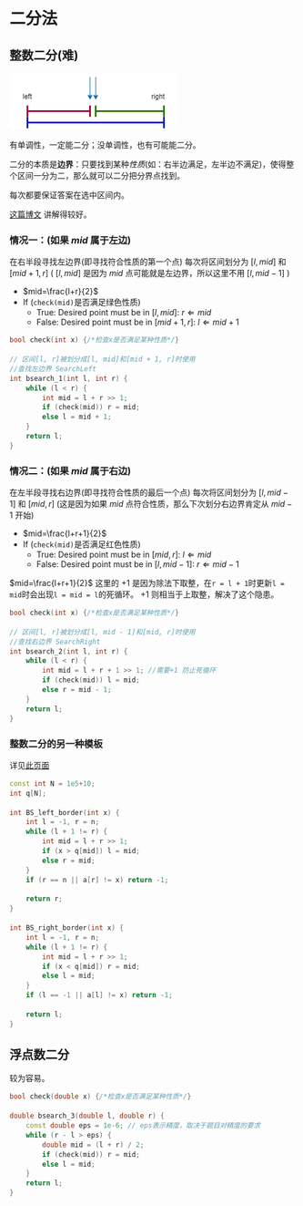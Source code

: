 # 二分法

## 整数二分(难)

![binary](../../images/Binary_Search.drawio.png)

有单调性，一定能二分；没单调性，也有可能能二分。

二分的本质是**边界**：只要找到某种*性质*(如：右半边满足，左半边不满足)，使得整个区间一分为二，那么就可以二分把分界点找到。

每次都要保证答案在选中区间内。

[这篇博文](https://blog.csdn.net/raelum/article/details/128687109) 讲解得较好。

### 情况一：(如果 $mid$ 属于左边)

在右半段寻找左边界(即寻找符合性质的第一个点)
每次将区间划分为 $[l, mid]$ 和 $[mid + 1, r]$ ( $[l, mid]$ 是因为 $mid$ 点可能就是左边界，所以这里不用 $[l, mid - 1]$ )

- $mid=\frac{l+r}{2}$
- If (`check(mid)`是否满足绿色性质)
  - True: Desired point must be in $[l, mid]$: $r\Leftarrow mid$
  - False: Desired point must be in $[mid+1, r]$: $l\Leftarrow mid+1$

```C++
bool check(int x) {/*检查x是否满足某种性质*/}

// 区间[l, r]被划分成[l, mid]和[mid + 1, r]时使用
//查找左边界 SearchLeft
int bsearch_1(int l, int r) {
    while (l < r) {
        int mid = l + r >> 1;
        if (check(mid)) r = mid;
        else l = mid + 1;
    }
    return l;
}
```

### 情况二：(如果 $mid$ 属于右边)

在左半段寻找右边界(即寻找符合性质的最后一个点)
每次将区间划分为 $[l, mid - 1]$ 和 $[mid, r]$  (这是因为如果 $mid$ 点符合性质，那么下次划分右边界肯定从 $mid-1$ 开始)

- $mid=\frac{l+r+1}{2}$
- If (`check(mid)`是否满足红色性质)
  - True: Desired point must be in $[mid, r]$: $l\Leftarrow mid$
  - False: Desired point must be in $[l, mid-1]$: $r\Leftarrow mid-1$

$mid=\frac{l+r+1}{2}$ 这里的 $+1$ 是因为除法下取整，在`r = l + 1`时更新`l = mid`时会出现`l = mid = l`的死循环。 $+1$ 则相当于上取整，解决了这个隐患。

```C++
bool check(int x) {/*检查x是否满足某种性质*/}

// 区间[l, r]被划分成[l, mid - 1]和[mid, r]时使用
//查找右边界 SearchRight
int bsearch_2(int l, int r) {
    while (l < r) {
        int mid = l + r + 1 >> 1; //需要+1 防止死循环
        if (check(mid)) l = mid;
        else r = mid - 1;
    }
    return l;
}
```

### 整数二分的另一种模板

详见[此页面](https://www.acwing.com/solution/content/83783/)

```C++
const int N = 1e5+10;
int q[N];

int BS_left_border(int x) {
    int l = -1, r = n;
    while (l + 1 != r) {
        int mid = l + r >> 1;
        if (x > q[mid]) l = mid;
        else r = mid;
    }
    if (r == n || a[r] != x) return -1;

    return r;
}

int BS_right_border(int x) {
    int l = -1, r = n;
    while (l + 1 != r) {
        int mid = l + r >> 1;
        if (x < q[mid]) r = mid;
        else l = mid;
    }
    if (l == -1 || a[l] != x) return -1;
    
    return l;
}
```

## 浮点数二分

较为容易。

```C++
bool check(double x) {/*检查x是否满足某种性质*/}

double bsearch_3(double l, double r) {
    const double eps = 1e-6; // eps表示精度，取决于题目对精度的要求
    while (r - l > eps) {
        double mid = (l + r) / 2;
        if (check(mid)) r = mid;
        else l = mid;
    }
    return l;
}
```
